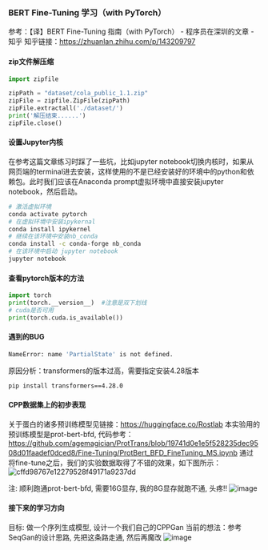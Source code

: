 ### BERT Fine-Tuning 学习（with PyTorch）
参考：【译】BERT Fine-Tuning 指南（with PyTorch） - 程序员在深圳的文章 - 知乎
知乎链接：https://zhuanlan.zhihu.com/p/143209797

#### zip文件解压缩
```python
import zipfile

zipPath = "dataset/cola_public_1.1.zip"
zipFile = zipfile.ZipFile(zipPath)
zipFile.extractall('./dataset/')
print('解压结束......')
zipFile.close()
```
#### 设置Jupyter内核
在参考这篇文章练习时踩了一些坑，比如jupyter notebook切换内核时，如果从网页端的terminal进去安装，这样使用的不是已经安装好的环境中的python和依赖包。此时我们应该在Anaconda prompt虚拟环境中直接安装jupyter notebook，然后启动。
```bash
# 激活虚拟环境
conda activate pytorch
# 在虚拟环境中安装ipykernal
conda install ipykernel
# 继续在该环境中安装nb_conda
conda install -c conda-forge nb_conda
# 在该环境中启动 jupyter notebook
jupyter notebook
```
#### 查看pytorch版本的方法
```python
import torch
print(torch.__version__)  #注意是双下划线
# cuda是否可用
print(torch.cuda.is_available())
```
#### 遇到的BUG
```bash
NameError: name 'PartialState' is not defined.
```
原因分析：transformers的版本过高，需要指定安装4.28版本
```bash
pip install transformers==4.28.0
```
#### CPP数据集上的初步表现
关于蛋白的诸多预训练模型见链接：https://huggingface.co/Rostlab
本实验用的预训练模型是prot-bert-bfd, 代码参考：https://github.com/agemagician/ProtTrans/blob/19741d0e1e5f528235dec9508d01faadef0dced8/Fine-Tuning/ProtBert_BFD_FineTuning_MS.ipynb
通过将fine-tune之后，我们的实验数据取得了不错的效果，如下图所示：
![cffd98767e12279528f49171a9237dd](https://github.com/QiufenChen/CPPPred/assets/52032167/01282527-0b26-476b-9f20-8289977fc808)

注: 顺利跑通prot-bert-bfd, 需要16G显存, 我的8G显存就跑不通, 头疼!!
![image](https://github.com/QiufenChen/CPPPred/assets/52032167/7a175be5-d14e-443d-8404-f9d1f57f5f29)

#### 接下来的学习方向
目标: 做一个序列生成模型, 设计一个我们自己的CPPGan
当前的想法：参考SeqGan的设计思路, 先把这条路走通, 然后再魔改
![image](https://github.com/QiufenChen/CPPPred/assets/52032167/4b2905d9-4f07-468e-9b4e-6a7d5609f3ea)
